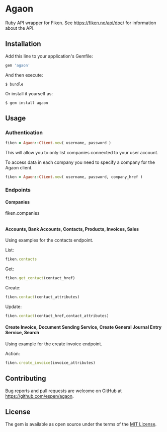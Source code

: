 # Agaon

Ruby API wrapper for Fiken. See https://fiken.no/api/doc/ for information about the API.

## Installation

Add this line to your application's Gemfile:

```ruby
gem 'agaon'
```

And then execute:

    $ bundle

Or install it yourself as:

    $ gem install agaon

## Usage

### Authentication

```ruby
fiken = Agaon::Client.new( username, password )
```

This will allow you to only list companies connected to your user account.

To access data in each company you need to specify a company for the Agaon client.

```ruby
fiken = Agaon::Client.new( username, password, company_href )
```

### Endpoints

#### Companies

fiken.companies
```ruby
```

#### Accounts, Bank Accounts, Contacts, Products, Invoices, Sales

Using examples for the contacts endpoint.

List:
```ruby
fiken.contacts
```
Get:
```ruby
fiken.get_contact(contact_href)
```
Create:
```ruby
fiken.contact(contact_attributes)
```
Update:
```ruby
fiken.contact(contact_href,contact_attributes)
```

#### Create Invoice, Document Sending Service, Create General Journal Entry Service, Search

Using example for the create invoice endpoint.

Action:
```ruby
fiken.create_invoice(invoice_attributes)
```

## Contributing

Bug reports and pull requests are welcome on GitHub at https://github.com/espen/agaon.


## License

The gem is available as open source under the terms of the [MIT License](http://opensource.org/licenses/MIT).

